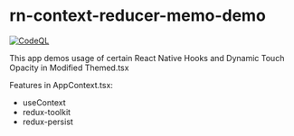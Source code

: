 # rn-context-reducer-memo-demo

[![CodeQL](https://github.com/jongan69/rn-context-reducer-memo-demo/actions/workflows/codeql-analysis.yml/badge.svg)](https://github.com/jongan69/rn-context-reducer-memo-demo/actions/workflows/codeql-analysis.yml)

This app demos usage of certain React Native Hooks and Dynamic Touch Opacity in Modified Themed.tsx

Features in AppContext.tsx:

- useContext
- redux-toolkit
- redux-persist
